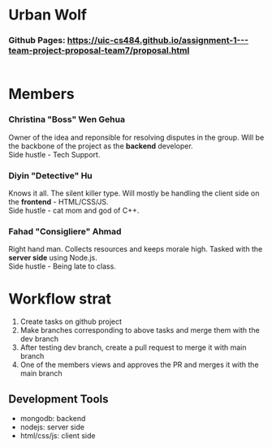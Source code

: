 # Urban Wolf
### Github Pages: https://uic-cs484.github.io/assignment-1---team-project-proposal-team7/proposal.html <br><br>
# Members
### **Christina "Boss" Wen Gehua**  
Owner of the idea and reponsible for resolving disputes in the group. 
Will be the backbone of the project as the **backend** developer. <br>
Side hustle - Tech Support.<br>
### **Diyin "Detective" Hu** 
Knows it all. The silent killer type. Will mostly be handling the client side on the **frontend** - HTML/CSS/JS. <br>
Side hustle - cat mom and god of C++.<br>
### **Fahad "Consigliere" Ahmad**
Right hand man. Collects resources and keeps morale high. Tasked with the **server side** using Node.js. <br>
Side hustle - Being late to class.

# Workflow strat
1. Create tasks on github project
2. Make branches corresponding to above tasks and merge them with the dev branch
3. After testing dev branch, create a pull request to merge it with main branch
4. One of the members views and approves the PR and merges it with the main branch

## Development Tools
- mongodb: backend  
- nodejs: server side  
- html/css/js: client side



